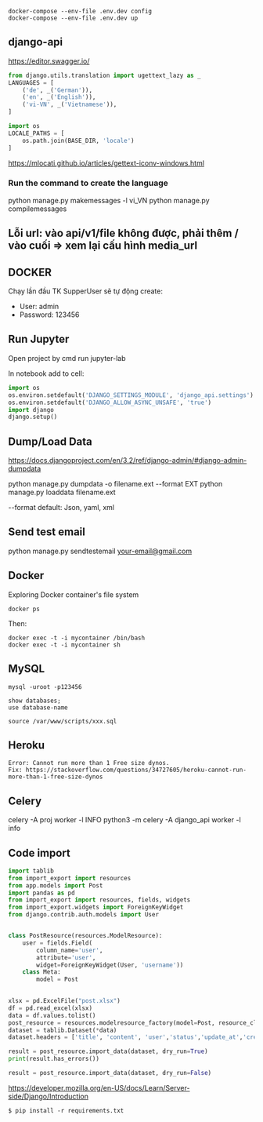 ```
docker-compose --env-file .env.dev config
docker-compose --env-file .env.dev up
```

## django-api
https://editor.swagger.io/


```python
from django.utils.translation import ugettext_lazy as _
LANGUAGES = [
    ('de', _('German')),
    ('en', _('English')),
    ('vi-VN', _('Vietnamese')),
]
```

```python
import os
LOCALE_PATHS = [
    os.path.join(BASE_DIR, 'locale')
]
```
https://mlocati.github.io/articles/gettext-iconv-windows.html


### Run the command to create the language
python manage.py makemessages -l vi_VN
python manage.py compilemessages

## Lỗi url: vào api/v1/file không được, phải thêm / vào cuối => xem lại cấu hình media_url

## DOCKER
Chạy lần đầu TK SupperUser sẽ tự động create:
- User: admin
- Password: 123456


## Run Jupyter

Open project by cmd run jupyter-lab

In notebook add to cell:
```python
import os
os.environ.setdefault('DJANGO_SETTINGS_MODULE', 'django_api.settings')
os.environ.setdefault('DJANGO_ALLOW_ASYNC_UNSAFE', 'true')
import django
django.setup()
```
## Dump/Load Data
https://docs.djangoproject.com/en/3.2/ref/django-admin/#django-admin-dumpdata

python manage.py dumpdata -o filename.ext --format EXT
python manage.py loaddata filename.ext

--format default: Json, yaml, xml


## Send test email
python manage.py sendtestemail your-email@gmail.com


## Docker

Exploring Docker container's file system
```
docker ps
```
Then:
```
docker exec -t -i mycontainer /bin/bash
docker exec -t -i mycontainer sh
```

## MySQL
```
mysql -uroot -p123456

show databases;
use database-name
```
```
source /var/www/scripts/xxx.sql
```


## Heroku
```
Error: Cannot run more than 1 Free size dynos.
Fix: https://stackoverflow.com/questions/34727605/heroku-cannot-run-more-than-1-free-size-dynos
```

## Celery
celery -A proj worker -l INFO
python3 -m celery -A django_api worker -l info

## Code import
```py
import tablib
from import_export import resources
from app.models import Post
import pandas as pd
from import_export import resources, fields, widgets
from import_export.widgets import ForeignKeyWidget
from django.contrib.auth.models import User


class PostResource(resources.ModelResource):
    user = fields.Field(
        column_name='user',
        attribute='user',
        widget=ForeignKeyWidget(User, 'username'))
    class Meta:
        model = Post
        

xlsx = pd.ExcelFile("post.xlsx")
df = pd.read_excel(xlsx)
data = df.values.tolist()
post_resource = resources.modelresource_factory(model=Post, resource_class=PostResource)()
dataset = tablib.Dataset(*data)
dataset.headers = ['title', 'content', 'user','status','update_at','created_at']

result = post_resource.import_data(dataset, dry_run=True)
print(result.has_errors())

result = post_resource.import_data(dataset, dry_run=False)

```


https://developer.mozilla.org/en-US/docs/Learn/Server-side/Django/Introduction

```
$ pip install -r requirements.txt
```